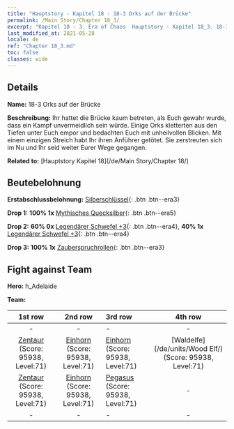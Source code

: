```yaml
---
title: "Hauptstory - Kapitel 18 - 18-3 Orks auf der Brücke"
permalink: /Main Story/Chapter 18_3/
excerpt: "Kapitel 18 - 3. Era of Chaos  Hauptstory - Kapitel 18_3. 18-3 Orks auf der Brücke"
last_modified_at: 2021-05-28
locale: de
ref: "Chapter 18_3.md"
toc: false
classes: wide
---
```


## Details

 **Name:** 18-3 Orks auf der Brücke

 **Beschreibung:** Ihr hattet die Brücke kaum betreten, als Euch gewahr wurde, dass ein Kampf unvermeidlich sein würde. Einige Orks kletterten aus den Tiefen unter Euch empor und bedachten Euch mit unheilvollen Blicken. Mit einem einzigen Streich habt Ihr ihren Anführer getötet. Sie zerstreuten sich im Nu und Ihr seid weiter Eurer Wege gegangen.

 **Related to:** [Hauptstory Kapitel 18](/de/Main Story/Chapter 18/)

## Beutebelohnung

 **Erstabschlussbelohnung:** [Silberschlüssel](/ItemsDE/con_693/){: .btn .btn--era3}

 **Drop 1:** **100% 1x** [Mythisches Quecksilber](/ItemsDE/mat_63/){: .btn .btn--era5}

 **Drop 2:** **60% 0x** [Legendärer Schwefel +3](/ItemsDE/mat_57/){: .btn .btn--era4}, **40% 1x** [Legendärer Schwefel +3](/ItemsDE/mat_57/){: .btn .btn--era4}

 **Drop 3:** **100% 1x** [Zauberspruchrollen](/ItemsDE/con_694/){: .btn .btn--era3}


## Fight against Team
 **Hero:** h_Adelaide

 **Team:**


  | 1st row | 2nd row | 3rd row | 4th row |
  |:----:|:----:|:----|:----:|
  | - | - | - | - |
  | [Zentaur](/de/units/Centaur/) (Score: 95938, Level:71)  | [Einhorn](/de/units/Unicorn/) (Score: 95938, Level:71)  | [Einhorn](/de/units/Unicorn/) (Score: 95938, Level:71)  | [Waldelfe](/de/units/Wood Elf/) (Score: 95938, Level:71)  |
  | [Zentaur](/de/units/Centaur/) (Score: 95938, Level:71)  | [Einhorn](/de/units/Unicorn/) (Score: 95938, Level:71)  | [Pegasus](/de/units/Pegasus/) (Score: 95938, Level:71)  | - |
  | - | - | - | - |


